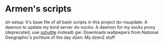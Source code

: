 Armen's scripts
===============

sh-setup:      It's base file of all bash scripts in this project
do-nsupdate:   A daemon to update my bind server
do-socks:      A daemon for my socks proxy (deprecated, use <a href="https://github.com/apenwarr/sshuttle">sshuttle</a> instead)
gw:            Downloads wallpwpers from National Geographic's pichture of the day
dzen:          My dzen2 stuff
